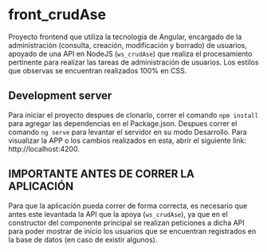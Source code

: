 # front_crudAse

Proyecto frontend que utiliza la tecnología de Angular, encargado de la administración (consulta, creación, modificación y borrado) de usuarios, apoyado de una API en NodeJS (`ws_crudAse`) que realiza el procesamiento pertinente para realizar las tareas de administración de usuarios.
Los estilos que observas se encuentran realizados 100% en CSS. 

## Development server

Para iniciar el proyecto despues de clonarlo, correr el comando `npm install` para agregar las dependencias en el Package.json. 
Despues correr el comando `ng serve` para levantar el servidor en su modo Desarrollo.
Para visualizar la APP o los cambios realizados en esta, abrir el siguiente link: http://localhost:4200.

## IMPORTANTE ANTES DE CORRER LA APLICACIÓN

Para que la aplicación pueda correr de forma correcta, es necesario que antes este levantada la API que la apoya (`ws_crudAse`), ya que en el constructor del componente principal se 
realizan peticiones a dicha API para poder mostrar de inicio los usuarios que se encuentran registrados en la base de datos (en caso de existir algunos).
